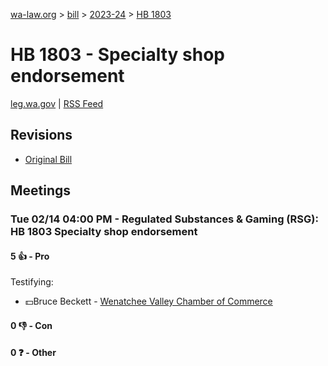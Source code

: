[wa-law.org](/) > [bill](/bill/) > [2023-24](/bill/2023-24/) > [HB 1803](/bill/2023-24/hb/1803/)

# HB 1803 - Specialty shop endorsement
[leg.wa.gov](https://app.leg.wa.gov/billsummary?BillNumber=1803&Year=2023&Initiative=false) | [RSS Feed](./rss.xml)

## Revisions
* [Original Bill](1/)

## Meetings
### Tue 02/14 04:00 PM - Regulated Substances & Gaming (RSG): HB 1803 Specialty shop endorsement
#### 5 👍 - Pro
Testifying:
* 💵Bruce Beckett - [Wenatchee Valley Chamber of Commerce](/org/wenatchee_valley_chamber_of_commerce/)

#### 0 👎 - Con

#### 0 ❓ - Other
